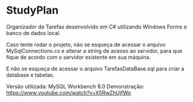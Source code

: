 # StudyPlan
Organizador de Tarefas desenvolvido em C# utilizando Windows Forms e banco de dados local.

Caso tente rodar o projeto, não se esqueça de acessar o arquivo MySqlConnections.cs e alterar a string de acesso ao servidor, para que fique de acordo com o servidor existente em sua máquina.

E não se esqueça de acessar o arquivo TarefasDataBase.sql para criar a database e tabelas.

Versão utilizada: MySQL Workbench 8.0
Demonstração: https://www.youtube.com/watch?v=X5RwZhUjfWo
